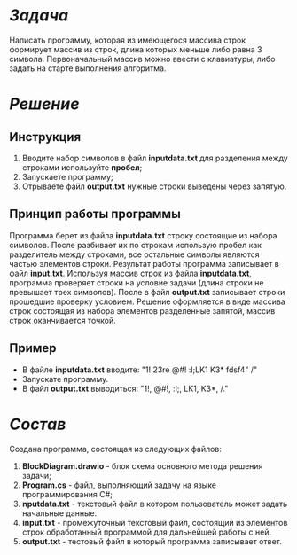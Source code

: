 # *Задача*
Написать программу, которая из имеющегося массива строк формирует массив из строк, длина которых меньше либо равна 3 символа. Первоначальный массив можно ввести с клавиатуры, либо задать на старте выполнения алгоритма. 

# *Решение*
## Инструкция
1. Вводите набор символов в файл **inputdata.txt** для разделения между строками используйте **пробел**;
2. Запускаете программу;
3. Отрываете файл **output.txt** нужные строки выведены через запятую.

## Принцип работы программы
Программа берет из файла **inputdata.txt** строку состоящие из набора символов. После разбивает их по строкам использую пробел как разделитель между строками, все остальные символы являются частью элементов строки. Результат работы программа записывает в файл **input.txt**. Используя массив строк из файла **inputdata.txt**, программа проверяет строки на условие задачи (длина строки не превышает трех символов). После в файл **output.txt** записывает строки прошедшие проверку условием.
Решение оформляется в виде массива строк состоящая из набора элементов разделенные запятой, массив строк оканчивается точкой.
## Пример
+ В файле **inputdata.txt** вводите: "1! 23re @#! :l;LK1 K3* fdsf4" /"
+ Запускате программу.
+ В файл **output.txt** выводиться: "1!, @#!, :l;, LK1, K3*, /."

# *Состав*
Создана программа, состоящая из следующих файлов:
1. **BlockDiagram.drawio** - блок схема основного метода решения задачи;
2. __Program.cs__ - файл, выполняющий задачу на языке программирования C#;
3. **nputdata.txt** - текстовый файл в котором пользователь может задать начальные данные.
4. __input.txt__ - промежуточный текстовый файл, состоящий из элементов строк обработанный программой для дальнейшей работы с ней.
5. **output.txt** - тестовый файл в который программа записывает ответ.